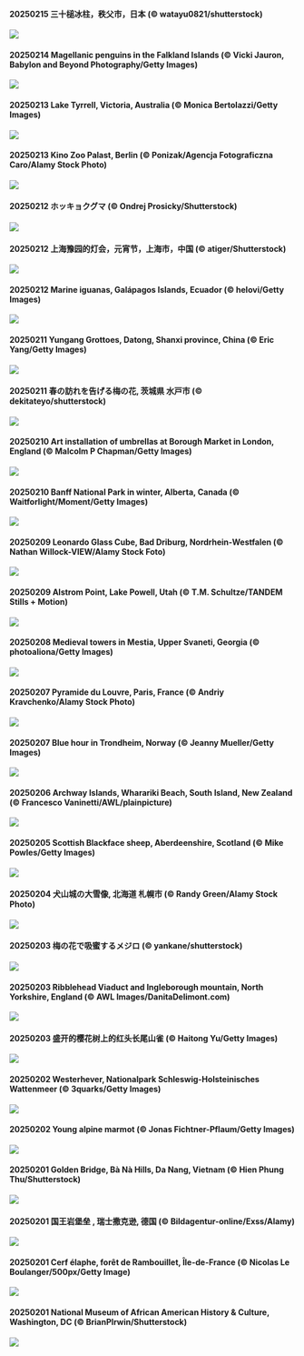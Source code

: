 #### 20250215 三十槌冰柱，秩父市，日本 (© watayu0821/shutterstock)

![](20250215_Misotsuchi_1920x1080.jpg)

#### 20250214 Magellanic penguins in the Falkland Islands (© Vicki Jauron, Babylon and Beyond Photography/Getty Images)

![](20250214_PenguinLove_1920x1080.jpg)

#### 20250213 Lake Tyrrell, Victoria, Australia (© Monica Bertolazzi/Getty Images)

![](20250213_LakeTyrrell_1920x1080.jpg)

#### 20250213 Kino Zoo Palast, Berlin (© Ponizak/Agencja Fotograficzna Caro/Alamy Stock Photo)

![](20250213_BerlinKinoZooPalast_1920x1080.jpg)

#### 20250212 ホッキョクグマ  (© Ondrej Prosicky/Shutterstock)

![](20250212_PolarBearSwim_1920x1080.jpg)

#### 20250212 上海豫园的灯会，元宵节，上海市，中国 (© atiger/Shutterstock)

![](20250212_LanterFestival_1920x1080.jpg)

#### 20250212 Marine iguanas, Galápagos Islands, Ecuador (© helovi/Getty Images)

![](20250212_GalapagosIguana_1920x1080.jpg)

#### 20250211 Yungang Grottoes, Datong, Shanxi province, China (© Eric Yang/Getty Images)

![](20250211_YungangGrottoes_1920x1080.jpg)

#### 20250211 春の訪れを告げる梅の花, 茨城県 水戸市 (© dekitateyo/shutterstock)

![](20250211_KairakuUme_1920x1080.jpg)

#### 20250210 Art installation of umbrellas at Borough Market in London, England (© Malcolm P Chapman/Getty Images)

![](20250210_UmbrellaDay_1920x1080.jpg)

#### 20250210 Banff National Park in winter, Alberta, Canada (© Waitforlight/Moment/Getty Images)

![](20250210_BanffSnow_1920x1080.jpg)

#### 20250209 Leonardo Glass Cube, Bad Driburg, Nordrhein-Westfalen (© Nathan Willock-VIEW/Alamy Stock Foto)

![](20250209_LeonardoGlassCubeBadDriburg_1920x1080.jpg)

#### 20250209 Alstrom Point, Lake Powell, Utah (© T.M. Schultze/TANDEM Stills + Motion)

![](20250209_AlstromPoint_1920x1080.jpg)

#### 20250208 Medieval towers in Mestia, Upper Svaneti, Georgia (© photoaliona/Getty Images)

![](20250208_SnowySvaneti_1920x1080.jpg)

#### 20250207 Pyramide du Louvre, Paris, France (© Andriy Kravchenko/Alamy Stock Photo)

![](20250207_LouvreRainyDay_1920x1080.jpg)

#### 20250207 Blue hour in Trondheim, Norway (© Jeanny Mueller/Getty Images)

![](20250207_BlueNorway_1920x1080.jpg)

#### 20250206 Archway Islands, Wharariki Beach, South Island, New Zealand (© Francesco Vaninetti/AWL/plainpicture)

![](20250206_WhararikiBeach_1920x1080.jpg)

#### 20250205 Scottish Blackface sheep, Aberdeenshire, Scotland  (© Mike Powles/Getty Images)

![](20250205_ScottishSheep_1920x1080.jpg)

#### 20250204 犬山城の大雪像, 北海道 札幌市 (© Randy Green/Alamy Stock Photo)

![](20250204_YukiMatsuri_1920x1080.jpg)

#### 20250203 梅の花で吸蜜するメジロ (© yankane/shutterstock)

![](20250203_Risshun_1920x1080.jpg)

#### 20250203 Ribblehead Viaduct and Ingleborough mountain, North Yorkshire, England (© AWL Images/DanitaDelimont.com)

![](20250203_RibbleheadViaduct_1920x1080.jpg)

#### 20250203 盛开的樱花树上的红头长尾山雀 (© Haitong Yu/Getty Images)

![](20250203_BeginningofSpring_1920x1080.jpg)

#### 20250202 Westerhever, Nationalpark Schleswig-Holsteinisches Wattenmeer (© 3quarks/Getty Images)

![](20250202_WaddenSeaBiosphereReserve_1920x1080.jpg)

#### 20250202 Young alpine marmot (© Jonas Fichtner-Pflaum/Getty Images)

![](20250202_AustriaMarmot_1920x1080.jpg)

#### 20250201 Golden Bridge, Bà Nà Hills, Da Nang, Vietnam (© Hien Phung Thu/Shutterstock)

![](20250201_GoldenBridge_1920x1080.jpg)

#### 20250201 国王岩堡垒 , 瑞士撒克逊, 德国 (© Bildagentur-online/Exss/Alamy)

![](20250201_FestungKonigsteinElbsandsteingebirge_1920x1080.jpg)

#### 20250201 Cerf élaphe, forêt de Rambouillet,  Île-de-France (© Nicolas Le Boulanger/500px/Getty Image)

![](20250201_DeerForest_1920x1080.jpg)

#### 20250201 National Museum of African American History & Culture, Washington, DC (© BrianPIrwin/Shutterstock)

![](20250201_AfricanMuseumDC_1920x1080.jpg)

